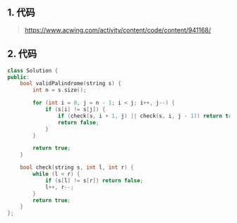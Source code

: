 ## 1. 代码
> https://www.acwing.com/activity/content/code/content/941168/

## 2. 代码
```c++
class Solution {
public:
    bool validPalindrome(string s) {
        int n = s.size();

        for (int i = 0, j = n - 1; i < j; i++, j--) {
            if (s[i] != s[j]) {
                if (check(s, i + 1, j) || check(s, i, j - 1)) return true;
                return false;
            }
        }

        return true;
    }

    bool check(string s, int l, int r) {
        while (l < r) {
            if (s[l] != s[r]) return false;
            l++, r--;
        }
        return true;
    }
};
```